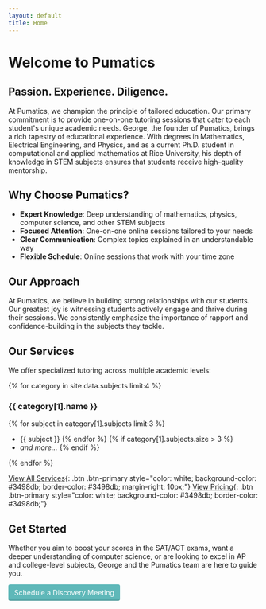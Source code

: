 ```yaml
---
layout: default
title: Home
---
```


# Welcome to Pumatics

## Passion. Experience. Diligence.

At Pumatics, we champion the principle of tailored education. Our primary commitment is to provide one-on-one tutoring sessions that cater to each student's unique academic needs. George, the founder of Pumatics, brings a rich tapestry of educational experience. With degrees in Mathematics, Electrical Engineering, and Physics, and as a current Ph.D. student in computational and applied mathematics at Rice University, his depth of knowledge in STEM subjects ensures that students receive high-quality mentorship.

## Why Choose Pumatics?

- **Expert Knowledge**: Deep understanding of mathematics, physics, computer science, and other STEM subjects
- **Focused Attention**: One-on-one online sessions tailored to your needs
- **Clear Communication**: Complex topics explained in an understandable way
- **Flexible Schedule**: Online sessions that work with your time zone

## Our Approach

At Pumatics, we believe in building strong relationships with our students. Our greatest joy is witnessing students actively engage and thrive during their sessions. We consistently emphasize the importance of rapport and confidence-building in the subjects they tackle.

## Our Services

We offer specialized tutoring across multiple academic levels:

{% for category in site.data.subjects limit:4 %}
### {{ category[1].name }}
{% for subject in category[1].subjects limit:3 %}
- {{ subject }}
{% endfor %}
{% if category[1].subjects.size > 3 %}
- *and more...*
{% endif %}

{% endfor %}

[View All Services](/services){: .btn .btn-primary style="color: white; background-color: #3498db; border-color: #3498db; margin-right: 10px;"}
[View Pricing](/pricing){: .btn .btn-primary style="color: white; background-color: #3498db; border-color: #3498db;"}

## Get Started

Whether you aim to boost your scores in the SAT/ACT exams, want a deeper understanding of computer science, or are looking to excel in AP and college-level subjects, George and the Pumatics team are here to guide you.

<a href="https://app.acuityscheduling.com/schedule.php?owner=21389694&appointmentType=19109208&ref=booking_button" target="_blank" class="acuity-embed-button" style="background: #5fb8b9; color: #fff; padding: 8px 12px; border: 0px; -webkit-box-shadow: 0 -2px 0 rgba(0,0,0,0.15) inset;-moz-box-shadow: 0 -2px 0 rgba(0,0,0,0.15) inset;box-shadow: 0 -2px 0 rgba(0,0,0,0.15) inset;border-radius: 4px; text-decoration: none; display: inline-block;">Schedule a Discovery Meeting</a>
<link rel="stylesheet" href="https://embed.acuityscheduling.com/embed/button/21389694.css" id="acuity-button-styles" />
<script src="https://embed.acuityscheduling.com/embed/button/21389694.js" async></script>